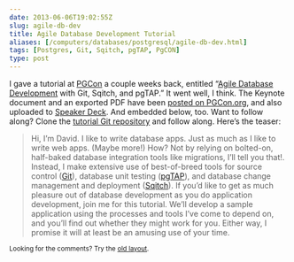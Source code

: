```yaml
--- 
date: 2013-06-06T19:02:55Z
slug: agile-db-dev
title: Agile Database Development Tutorial
aliases: [/computers/databases/postgresql/agile-db-dev.html]
tags: [Postgres, Git, Sqitch, pgTAP, PgCON]
type: post
---
```


<p>I gave a tutorial at <a href="https://www.pgcon.org/2013/">PGCon</a> a couple weeks back, entitled “<a href="https://www.pgcon.org/2013/schedule/events/615.en.html">Agile Database Development</a> with Git, Sqitch, and pgTAP.” It went well, I think. The Keynote document and an exported PDF have been <a href="https://www.pgcon.org/2013/schedule/events/615.en.html">posted on PGCon.org</a>, and also uploaded to <a href="https://speakerdeck.com/theory/agile-database-development">Speaker Deck</a>. And embedded below, too. Want to follow along? Clone the <a href="https://github.com/theory/agile-flipr">tutorial Git repository</a> and follow along. Here’s the teaser:</p>

<blockquote><p>Hi, I’m David. I like to write database apps. Just as much as I like to
write web apps. (Maybe more!) How? Not by relying on bolted-on, half-baked
database integration tools like migrations, I’ll tell you that!. Instead, I
make extensive use of best-of-breed tools for source control
(<a href="http://git-scm.org/">Git</a>), database unit testing
(<a href="http://pgtap.org/">pgTAP</a>), and database change management and deployment
(<a href="http://sqitch.org/">Sqitch</a>). If you’d like to get as much pleasure out of
database development as you do application development, join me for this
tutorial. We’ll develop a sample application using the processes and tools
I’ve come to depend on, and you’ll find out whether they might work for you.
Either way, I promise it will at least be an amusing use of your time.</p></blockquote>

<script async class="speakerdeck-embed" data-id="ad105ed0ac490130d6a626f5cde8fd08" data-ratio="1.2994923857868" src="//speakerdeck.com/assets/embed.js"></script>

<p class="past"><small>Looking for the comments? Try the <a rel="nofollow" href="//past.justatheory.com/computers/databases/postgresql/agile-db-dev.html">old layout</a>.</small></p>


